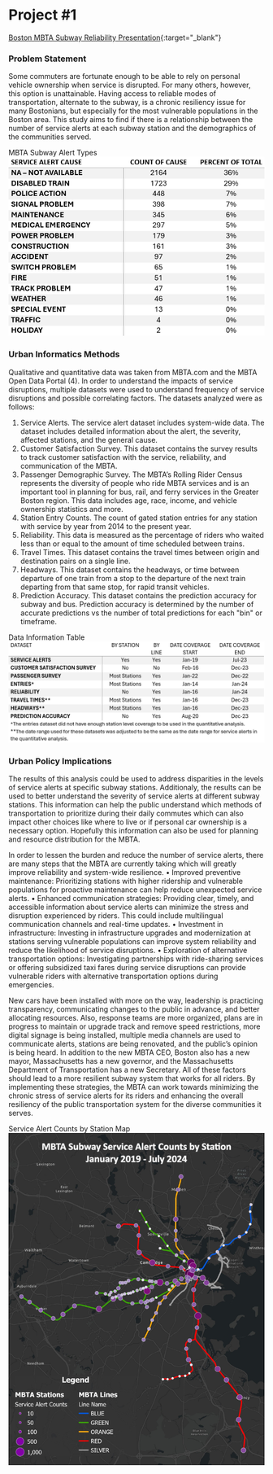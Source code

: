 # Project #1

[Boston MBTA Subway Reliability Presentation](/pdf/CIVE_7380_Final_PPT.pdf){:target="_blank"}

### Problem Statement

Some commuters are fortunate enough to be able to rely on personal vehicle ownership when service is disrupted. For many others, however, this option is unattainable. Having access to reliable modes of transportation, alternate to the subway, is a chronic resiliency issue for many Bostonians, but especially for the most vulnerable populations in the Boston area. This study aims to find if there is a relationship between the number of service alerts at each subway station and the demographics of the communities served.

MBTA Subway Alert Types
<img src="images/project1alerttypes.png?raw=true"/>

### Urban Informatics Methods

Qualitative and quantitative data was taken from MBTA.com and the MBTA Open Data Portal (4). In order to understand the impacts of service disruptions, multiple datasets were used to understand frequency of service disruptions and possible correlating factors. The datasets analyzed were as follows:
1.	Service Alerts.
The service alert dataset includes system-wide data. The dataset includes detailed information about the alert, the severity, affected stations, and the general cause.
2.	Customer Satisfaction Survey.
This dataset contains the survey results to track customer satisfaction with the service, reliability, and communication of the MBTA.
3.	Passenger Demographic Survey.
The MBTA’s Rolling Rider Census represents the diversity of people who ride MBTA services and is an important tool in planning for bus, rail, and ferry services in the Greater Boston region. This data includes age, race, income, and vehicle ownership statistics and more.
4.	Station Entry Counts.
The count of gated station entries for any station with service by year from 2014 to the present year.
5.	Reliability.
This data is measured as the percentage of riders who waited less than or equal to the amount of time scheduled between trains.
6.	Travel Times.
This dataset contains the travel times between origin and destination pairs on a single line.
7.	Headways.
This dataset contains the headways, or time between departure of one train from a stop to the departure of the next train departing from that same stop, for rapid transit vehicles.
8.	Prediction Accuracy.
This dataset contains the prediction accuracy for subway and bus. Prediction accuracy is determined by the number of accurate predictions vs the number of total predictions for each "bin" or timeframe.

Data Information Table
<img src="images/project1data.png?raw=true"/>

### Urban Policy Implications

The results of this analysis could be used to address disparities in the levels of service alerts at specific subway stations. Additionaly, the results can be used to better understand the severity of service alerts at different subway stations. This information can help the public understand which methods of transportation to prioritize during their daily commutes which can also impact other choices like where to live or if personal car ownership is a necessary option. Hopefully this information can also be used for planning and resource distribution for the MBTA.

In order to lessen the burden and reduce the number of service alerts, there are many steps that the MBTA are currently taking which will greatly improve reliability and system-wide resilience. 
•	Improved preventive maintenance: Prioritizing stations with higher ridership and vulnerable populations for proactive maintenance can help reduce unexpected service alerts.
•	Enhanced communication strategies: Providing clear, timely, and accessible information about service alerts can minimize the stress and disruption experienced by riders. This could include multilingual communication channels and real-time updates.
•	Investment in infrastructure: Investing in infrastructure upgrades and modernization at stations serving vulnerable populations can improve system reliability and reduce the likelihood of service disruptions.
•	Exploration of alternative transportation options: Investigating partnerships with ride-sharing services or offering subsidized taxi fares during service disruptions can provide vulnerable riders with alternative transportation options during emergencies.

New cars have been installed with more on the way, leadership is practicing transparency, communicating changes to the public in advance, and better allocating resources. Also, response teams are more organized, plans are in progress to maintain or upgrade track and remove speed restrictions, more digital signage is being installed, multiple media channels are used to communicate alerts, stations are being renovated, and the public’s opinion is being heard. In addition to the new MBTA CEO, Boston also has a new mayor, Massachusetts has a new governor, and the Massachusetts Department of Transportation has a new Secretary. All of these factors should lead to a more resilient subway system that works for all riders. By implementing these strategies, the MBTA can work towards minimizing the chronic stress of service alerts for its riders and enhancing the overall resiliency of the public transportation system for the diverse communities it serves.

Service Alert Counts by Station Map
<img src="images/project1stationmap.png?raw=true"/>